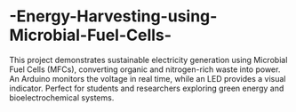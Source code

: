 # -Energy-Harvesting-using-Microbial-Fuel-Cells-
This project demonstrates sustainable electricity generation using Microbial Fuel Cells (MFCs), converting organic and nitrogen-rich waste into power. An Arduino monitors the voltage in real time, while an LED provides a visual indicator. Perfect for students and researchers exploring green energy and bioelectrochemical systems.
